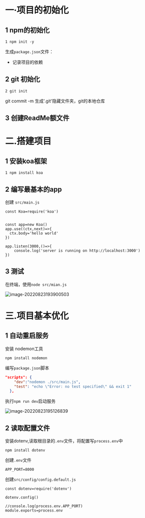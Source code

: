 # 一·项目的初始化

## 1 npm的初始化

```
1 npm init -y
```

生成`package.json`文件：

- 记录项目的依赖

## 2 git 初始化

```
2 git init
```
git commit -m
生成'.git'隐藏文件夹，git的本地仓库

## 3 创建ReadMe额文件

# 二.搭建项目

## 1  安装koa框架

```npm
1 npm install koa
```

## 2 编写最基本的app

创建 ``src/main.js``

```
const Koa=require('koa')


const app=new Koa()
app.use((ctx,next)=>{
  ctx.body='hello world'
})

app.listen(3000,()=>{
    console.log('server is running on http://localhost:3000')
}) 
```

## 3 测试

在终端，使用``node src/mian.js``

![image-20220823193900503](C:\Users\Administrator\AppData\Roaming\Typora\typora-user-images\image-20220823193900503.png)

# 三.项目基本优化

## 1 自动重启服务

安装 nodemon工具

```
npm install nodemon
```

编写``package.json``脚本

```json
"scripts": {
    "dev":"nodemon ./src/main.js",
    "test": "echo \"Error: no test specified\" && exit 1"
  },
```

执行``npm run dev``启动服务

![image-20220823195126839](C:\Users\Administrator\AppData\Roaming\Typora\typora-user-images\image-20220823195126839.png)

## 2 读取配置文件

安装dotenv,读取根目录的``.env``文件，将配置写``process.env``中

```
npm install dotenv
```

创建``.env``文件

```
APP_PORT=8000
```

创建``src/config/config.default.js``

```
const dotenv=require('dotenv')

dotenv.config()

//console.log(process.env.APP_PORT)
module.exports=process.env

```

















